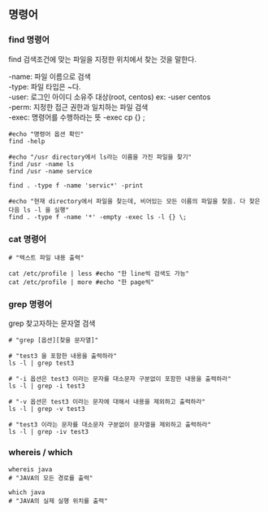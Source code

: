 ## 명령어


### find 명령어
find 검색조건에 맞는 파일을 지정한 위치에서 찾는 것을 말한다.

-name: 파일 이름으로 검색  
-type: 파일 타입은 ~다.  
-user: 로그인 아이디 소유주 대상(root, centos) ex: -user centos  
-perm: 지정한 접근 권한과 일치하는 파일 검색  
-exec: 명령어를 수행하라는 뜻 -exec cp {} \;
  
  
```linux
#echo "명령어 옵션 확인"
find -help

#echo "/usr directory에서 ls라는 이름을 가진 파일을 찾기"
find /usr -name ls
find /usr -name service

find . -type f -name 'servic*' -print

#echo "현재 directory에서 파일을 찾는데, 비어있는 모든 이름의 파일을 찾음. 다 찾은 다음 ls -l 을 실행"
find . -type f -name '*' -empty -exec ls -l {} \;

```


### cat 명령어

```linux
# "텍스트 파일 내용 출력"

cat /etc/profile | less #echo "한 line씩 검색도 가능"
cat /etc/profile | more #echo "한 page씩"
```


### grep 명령어

grep 찾고자하는 문자열 검색

```linux
# "grep [옵션][찾을 문자열]"

# "test3 을 포함한 내용을 출력하라"
ls -l | grep test3

# "-i 옵션은 test3 이라는 문자를 대소문자 구분없이 포함한 내용을 출력하라"
ls -l | grep -i test3

# "-v 옵션은 test3 이라는 문자에 대해서 내용을 제외하고 출력하라"
ls -l | grep -v test3

# "test3 이라는 문자를 대소문자 구분없이 문자열을 제외하고 출력하라"
ls -l | grep -iv test3
```

### whereis / which

```linux
whereis java  
# "JAVA의 모든 경로를 출력"

which java
# "JAVA의 실제 실행 위치를 출력"
```
